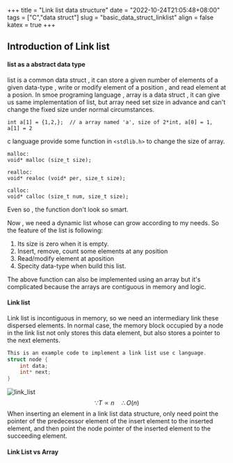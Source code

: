 +++
 title = "Link list data structure" 
 date = "2022-10-24T21:05:48+08:00" 
 tags = ["C","data struct"] 
 slug = "basic_data_struct_linklist"
 align = false
 katex = true
+++
## Introduction of Link list
#### list as a abstract data type     
list is a common data struct , it can store a given number of elements of a given data-type , write or modify element of a position , and read element at a posion. In smoe programing language , array is a data struct , it can give us same implementation  of  list, but array need set size in advance and can't change  the fixed size under normal circumstances.
```
int a[1] = {1,2,};  // a array named 'a', size of 2*int, a[0] = 1, a[1] = 2 
```

c language provide some function in `<stdlib.h>`  to change the size of array.
```
malloc:
void* malloc (size_t size);

realloc:
void* realoc (void* per, size_t size);

calloc:
void* calloc (size_t num, size_t size);
```
Even so , the function don't look so smart.

Now , we need a dynamic list whose can grow according to my needs. So the feature of the list is following:
1. Its size is zero when it is empty.
2. Insert, remove, count some elements at any position 
3. Read/modify element at aposition
4. Specity data-type when build this list.        

The above function can also be implemented using an array but it's complicated because the arrays are contiguous in memory and logic. 

#### Link list

Link list is incontiguous in memory, so we need an intermediary link these dispersed elements. In normal case, the memory block occupied by a node in the link list not only stores this data element, but also stores a pointer to the next elements.  
```c
This is an example code to implement a link list use c language.
struct node {
	int data;
	int* next;
} 
```
![link_list](https://tva1.sinaimg.cn/large/a010f416ly1h7hco2uabqj20jz05b0tn.jpg)
$$\because T \propto n \quad \therefore O(n)$$
When inserting an element in a link list data structure, only need point the pointer of the predecessor element of the insert element to the inserted element, and then point the node pointer of the inserted element to the succeeding element.

#### Link List vs Array
